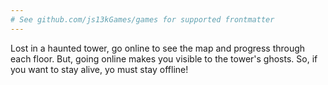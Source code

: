 ```yaml
---
# See github.com/js13kGames/games for supported frontmatter
---
```

Lost in a haunted tower, go online to see the map and progress through each floor.
But, going online makes you visible to the tower's ghosts. So, if you want to stay alive, yo must stay offline!
